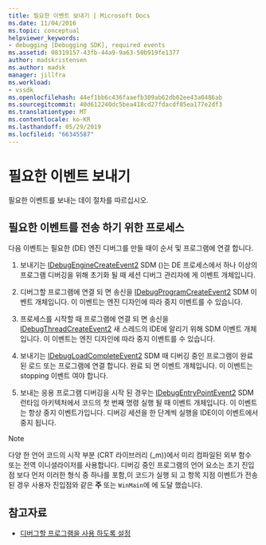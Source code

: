 ```yaml
---
title: 필요한 이벤트 보내기 | Microsoft Docs
ms.date: 11/04/2016
ms.topic: conceptual
helpviewer_keywords:
- debugging [Debugging SDK], required events
ms.assetid: 08319157-43fb-44a9-9a63-50b919fe1377
author: madskristensen
ms.author: madsk
manager: jillfra
ms.workload:
- vssdk
ms.openlocfilehash: 44ef1bb6c436faaefb309ab62db02ee43a0486ab
ms.sourcegitcommit: 40d612240dc5bea418cd27fdacdf85ea177e2df3
ms.translationtype: MT
ms.contentlocale: ko-KR
ms.lasthandoff: 05/29/2019
ms.locfileid: "66345587"
---
```

# <a name="send-the-required-events"></a>필요한 이벤트 보내기
필요한 이벤트를 보내는 데이 절차를 따르십시오.

## <a name="process-for-sending-required-events"></a>필요한 이벤트를 전송 하기 위한 프로세스
 다음 이벤트는 필요한 (DE) 엔진 디버그를 만들 때이 순서 및 프로그램에 연결 합니다.

1. 보내기는 [IDebugEngineCreateEvent2](../../extensibility/debugger/reference/idebugenginecreateevent2.md) SDM ()는 DE 프로세스에서 하나 이상의 프로그램 디버깅을 위해 초기화 될 때 세션 디버그 관리자에 게 이벤트 개체입니다.

2. 디버그할 프로그램에 연결 되 면 송신을 [IDebugProgramCreateEvent2](../../extensibility/debugger/reference/idebugprogramcreateevent2.md) SDM 이벤트 개체입니다. 이 이벤트는 엔진 디자인에 따라 중지 이벤트를 수 있습니다.

3. 프로세스를 시작할 때 프로그램에 연결 되 면 송신을 [IDebugThreadCreateEvent2](../../extensibility/debugger/reference/idebugthreadcreateevent2.md) 새 스레드의 IDE에 알리기 위해 SDM 이벤트 개체입니다. 이 이벤트는 엔진 디자인에 따라 중지 이벤트를 수 있습니다.

4. 보내기는 [IDebugLoadCompleteEvent2](../../extensibility/debugger/reference/idebugloadcompleteevent2.md) SDM 때 디버깅 중인 프로그램이 완료 된 로드 또는 프로그램에 연결 합니다. 완료 되 면 이벤트 개체입니다. 이 이벤트는 stopping 이벤트 여야 합니다.

5. 보내는 응용 프로그램 디버깅을 시작 된 경우는 [IDebugEntryPointEvent2](../../extensibility/debugger/reference/idebugentrypointevent2.md) SDM 런타임 아키텍처에서 코드의 첫 번째 명령 실행 될 때 이벤트 개체입니다. 이 이벤트는 항상 중지 이벤트가입니다. 디버깅 세션을 한 단계씩 실행을 IDE이이 이벤트에서 중지 됩니다.

> [!NOTE]
> 다양 한 언어 코드의 시작 부분 (CRT 라이브러리 (_m))에서 미리 컴파일된 외부 함수 또는 전역 이니셜라이저를 사용합니다. 디버깅 중인 프로그램의 언어 요소는 초기 진입점 보다 먼저 이러한 형식 중 하나를 포함,이 코드가 실행 되 고 항목 지점 이벤트가 전송 된 경우 사용자 진입점와 같은 **주** 또는 `WinMain`에 에 도달 했습니다.

## <a name="see-also"></a>참고자료
- [디버그할 프로그램을 사용 하도록 설정](../../extensibility/debugger/enabling-a-program-to-be-debugged.md)